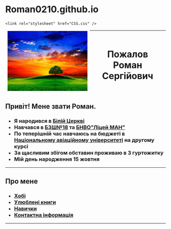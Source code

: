 # Roman0210.github.io
<!DOCTYPE html>
<html>
  <head>
    <title> Роман </title>
    <meta charset="utf-8">

    <link rel="stylesheet" href="CSS.css" />
</head>
<body>
<table>
  <thead>
    <tr>
      <td>
        <img src="1.jpg" >
      </td>
      <th>
        <h1> Пожалов Роман <br> Сергійович </h1>
      </th>
    </tr>
  </thead>
</table>
<h2>Привіт! Мене звати Роман.</h2>
<h3>
<ul>
<li>Я народився в <a href="https://uk.wikipedia.org/wiki/Біла_Церква"> Білій Церкві </a></li>
<li>Навчався в <a href="https://school.i18.pp.ua">БЗШ№18</a> та <a href="https://statelic.kiev.ua">БНВО"Ліцей МАН"</a></li>
<li>По теперішній час навчаюсь на бюджеті в <a href="https://nau.edu.ua">Національному авіаційному університеті</a> на другому курсі</li>
<li>За щасливим збігом обставин проживаю в 3 гуртожитку </li>
<li>Мій день народження 15 жовтня</li>
</ul>
</h3>
<hr size="3">
<h2>Про мене</h2>
<h3><ul>
  <li><a href="index1.html">Хобі</a></li>
  <li><a href="index2.html">Улюблені книги</a></li>
  <li><a href="index3.html">Навички</a></li>
  <li><a href="index4.html">Контактна інформація</a></li>
</ul></h3>
<hr size="3">
  </body>
</html>
